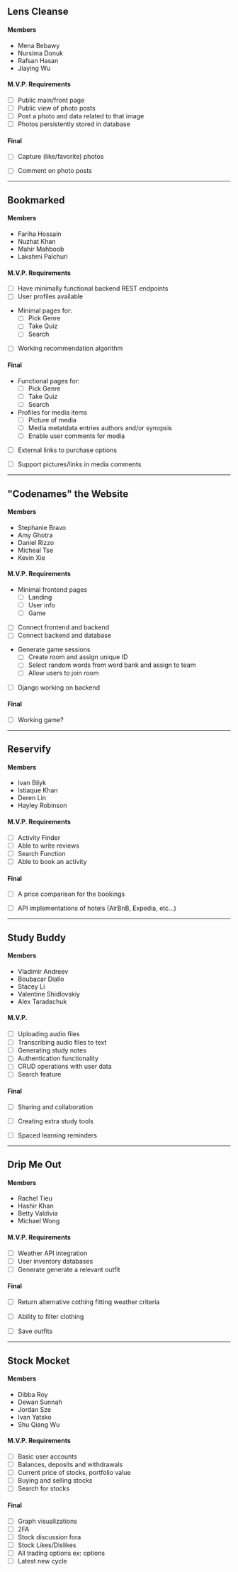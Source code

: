 ## Lens Cleanse

#### Members
 - Mena Bebawy
 - Nursima Donuk
 - Rafsan Hasan
 - Jiaying Wu 

#### M.V.P. Requirements
 - [ ] Public main/front page
 - [ ] Public view of photo posts
 - [ ] Post a photo and data related to that image
 - [ ] Photos persistently stored in database

#### Final
 - [ ] Capture (like/favorite) photos
 - [ ] Comment on photo posts


---


## Bookmarked

#### Members
 - Fariha Hossain
 - Nuzhat Khan
 - Mahir Mahboob
 - Lakshmi Palchuri

#### M.V.P. Requirements
  - [ ] Have minimally functional backend REST endpoints
  - [ ] User profiles available
  - Minimal pages for:
      - [ ] Pick Genre
      - [ ] Take Quiz
      - [ ] Search
  - [ ] Working recommendation algorithm

#### Final
  - Functional pages for:
      - [ ] Pick Genre
      - [ ] Take Quiz
      - [ ] Search
 - Profiles for media items
   - [ ] Picture of media
   - [ ] Media metatdata entries authors and/or synopsis
   - [ ] Enable user comments for media 
 - [ ] External links to purchase options
 - [ ] Support pictures/links in media comments


---


## "Codenames" the Website

#### Members
 - Stephanie Bravo
 - Amy Ghotra
 - Daniel Rizzo
 - Micheal Tse
 - Kevin Xie

#### M.V.P. Requirements
 - Minimal frontend pages
   - [ ] Landing
   - [ ] User info
   - [ ] Game
 - [ ] Connect frontend and backend
 - [ ] Connect backend and database
 - Generate game sessions
   - [ ] Create room and assign unique ID
   - [ ] Select random words from word bank and assign to team
   - [ ] Allow users to join room
 - [ ] Django working on backend

#### Final
  - [ ] Working game?


---


## Reservify

#### Members
 - Ivan Bilyk
 - Istiaque Khan
 - Deren Lin
 - Hayley Robinson

#### M.V.P. Requirements
 - [ ] Activity Finder
 - [ ] Able to write reviews
 - [ ] Search Function
 - [ ] Able to book an activity

#### Final
 - [ ] A price comparison for the bookings
 - [ ] API implementations of hotels (AirBnB, Expedia, etc...)


---


## Study Buddy

#### Members
 - Vladimir Andreev
 - Boubacar Diallo
 - Stacey Li
 - Valentine Shidlovskiy
 - Alex Taradachuk

#### M.V.P.
 - [ ] Uploading audio ﬁles
 - [ ] Transcribing audio ﬁles to text
 - [ ] Generating study notes
 - [ ] Authentication functionality
 - [ ] CRUD operations with user data
 - [ ] Search feature

#### Final
 - [ ] Sharing and collaboration
 - [ ] Creating extra study tools
 - [ ] Spaced learning reminders


---


## Drip Me Out

#### Members
 - Rachel Tieu
 - Hashir Khan
 - Betty Valdivia
 - Michael Wong

#### M.V.P. Requirements
 - [ ] Weather API integration
 - [ ] User inventory databases
 - [ ] Generate generate a relevant outﬁt

#### Final
 - [ ] Return alternative cothing fitting weather criteria
 - [ ] Ability to ﬁlter clothing
 - [ ] Save outﬁts


---


## Stock Mocket

#### Members
 - Dibba Roy
 - Dewan Sunnah
 - Jordan Sze
 - Ivan Yatsko
 - Shu Qiang Wu

#### M.V.P. Requirements
 - [ ] Basic user accounts
 - [ ] Balances, deposits and withdrawals
 - [ ] Current price of stocks, portfolio value
 - [ ] Buying and selling stocks
 - [ ] Search for stocks

#### Final
 - [ ] Graph visualizations
 - [ ] 2FA
 - [ ] Stock discussion fora
 - [ ] Stock Likes/Dislikes
 - [ ] All trading options ex: options
 - [ ] Latest new cycle
